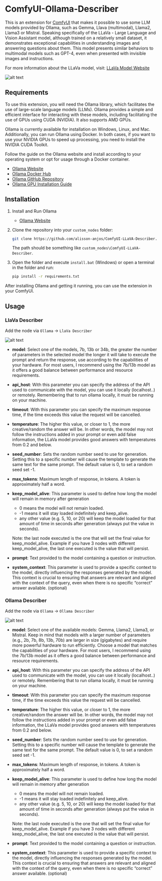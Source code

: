 # ComfyUI-Ollama-Describer

This is an extension for [ComfyUI](https://github.com/comfyanonymous/ComfyUI) that makes it possible to use some LLM models provided by Ollama, such as Gemma, Llava (multimodal), Llama2, Llama3 or Mistral. Speaking specifically of the LLaVa - Large Language and Vision Assistant model, although trained on a relatively small dataset, it demonstrates exceptional capabilities in understanding images and answering questions about them. This model presents similar behaviors to multimodal models such as GPT-4, even when presented with invisible images and instructions.

For more information about the LLaVa model, visit: [LLaVa Model Website](https://llava-vl.github.io/)

![alt text](image.png)

## Requirements

To use this extension, you will need the Ollama library, which facilitates the use of large-scale language models (LLMs). Ollama provides a simple and efficient interface for interacting with these models, including facilitating the use of GPUs using CUDA (NVIDIA). It also supports AMD GPUs.

Ollama is currently available for installation on Windows, Linux, and Mac. Additionally, you can run Ollama using Docker. In both cases, if you want to use your NVIDIA GPUs to speed up processing, you need to install the NVIDIA CUDA Toolkit.

Follow the guide on the Ollama website and install according to your operating system or opt for usage through a Docker container.

- [Ollama Website](https://ollama.com/)
- [Ollama Docker Hub](https://hub.docker.com/r/ollama/ollama)
- [Ollama GitHub Repository](https://github.com/ollama/ollama)
- [Ollama GPU Installation Guide](https://github.com/ollama/ollama/blob/main/docs/gpu.md)

## Installation

1. Install and Run Ollama
    - [Ollama Website](https://ollama.com/)

2. Clone the repository into your `custom_nodes` folder:
    ```bash
    git clone https://github.com/alisson-anjos/ComfyUI-LLaVA-Describer.git
    ```
   The path should be something like `custom_nodes\ComfyUI-LLaVA-Describer`.
   
3. Open the folder and execute `install.bat` (Windows) or open a terminal in the folder and run:
    ```bash
    pip install -r requirements.txt
    ```
After installing Ollama and getting it running, you can use the extension in your ComfyUI.

## Usage
### LlaVa Describer
Add the node via `Ollama` -> `LlaVa Describer`  

![alt text](image-2.png)

- **model**: Select one of the models, 7b, 13b or 34b, the greater the number of parameters in the selected model the longer it will take to execute the prompt and return the response, use according to the capabilities of your hardware. For most users, I recommend using the 7b/13b model as it offers a good balance between performance and resource requirements.
- **api_host**: With this parameter you can specify the address of the API used to communicate with the model, you can use it locally (localhost..) or remotely. Remembering that to run ollama locally, it must be running on your machine.
- **timeout**: With this parameter you can specify the maximum response time, if the time exceeds this value the request will be cancelled.
- **temperature**: The higher this value, or closer to 1, the more creative/random the answer will be. In other words, the model may not follow the instructions added in your prompt or even add false information, the LLaVa model provides good answers with temperatures from 0.2 and below.
- **seed_number**: Sets the random number seed to use for generation. Setting this to a specific number will cause the template to generate the same text for the same prompt. The default value is 0, to set a random seed set -1.
- **max_tokens**: Maximum length of response, in tokens. A token is approximately half a word.
- **keep_model_alive**: This parameter is used to define how long the model will remain in memory after generation
    - 0 means the model will not remain loaded.
    - -1 means it will stay loaded indefinitely and keep_alive.
    - any other value (e.g. 5, 10, or 20) will keep the model loaded for that amount of time in seconds after generation (always put the value in seconds).
    
    Note: the last node executed is the one that will set the final value for keep_model_alive. Example if you have 3 nodes with different keep_model_alive, the last one executed is the value that will persist.
- **prompt**: Text provided to the model containing a question or instruction.
- **system_context**: This parameter is used to provide a specific context to the model, directly influencing the responses generated by the model. This context is crucial to ensuring that answers are relevant and aligned with the context of the query, even when there is no specific “correct” answer available. (optional)

### Ollama Describer

Add the node via `Ollama` -> `Ollama Describer`  

![alt text](image-1.png)

- **model**: Select one of the available models: Gemma, Llama2, Llama3, or Mistral. Keep in mind that models with a larger number of parameters (e.g., 2b, 7b, 8b, 13b, 70b) are larger in size (gigabytes) and require more powerful hardware to run efficiently. Choose a model that matches the capabilities of your hardware. For most users, I recommend using the 7b/13b model as it offers a good balance between performance and resource requirements.
- **api_host**: With this parameter you can specify the address of the API used to communicate with the model, you can use it locally (localhost..) or remotely. Remembering that to run ollama locally, it must be running on your machine.
- **timeout**: With this parameter you can specify the maximum response time, if the time exceeds this value the request will be cancelled.
- **temperature**: The higher this value, or closer to 1, the more creative/random the answer will be. In other words, the model may not follow the instructions added in your prompt or even add false information, the LLaVa model provides good answers with temperatures from 0.2 and below.
- **seed_number**: Sets the random number seed to use for generation. Setting this to a specific number will cause the template to generate the same text for the same prompt. The default value is 0, to set a random seed set -1.
- **max_tokens**: Maximum length of response, in tokens. A token is approximately half a word.
- **keep_model_alive**: This parameter is used to define how long the model will remain in memory after generation
    - 0 means the model will not remain loaded.
    - -1 means it will stay loaded indefinitely and keep_alive.
    - any other value (e.g. 5, 10, or 20) will keep the model loaded for that amount of time in seconds after generation (always put the value in seconds).
    
    Note: the last node executed is the one that will set the final value for keep_model_alive. Example if you have 3 nodes with different keep_model_alive, the last one executed is the value that will persist.
- **prompt**: Text provided to the model containing a question or instruction.
- **system_context**: This parameter is used to provide a specific context to the model, directly influencing the responses generated by the model. This context is crucial to ensuring that answers are relevant and aligned with the context of the query, even when there is no specific “correct” answer available. (optional)




